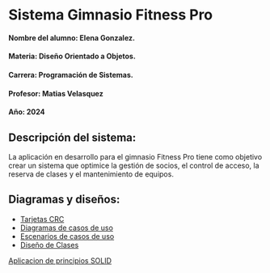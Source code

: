 # Sistema Gimnasio Fitness Pro

#### Nombre del alumno: Elena Gonzalez.
#### Materia: Diseño Orientado a Objetos.
#### Carrera: Programación de Sistemas.
#### Profesor: Matias Velasquez
#### Año: 2024

## Descripción del sistema:

La aplicación en desarrollo para el gimnasio Fitness Pro tiene como objetivo crear un sistema que optimice la gestión de socios, el control de acceso, la reserva de clases y el mantenimiento de equipos.

## Diagramas y diseños:

- [Tarjetas CRC](https://docs.google.com/spreadsheets/d/1OomoVSrbuwHEM-y7k6WIobWao9Bu1xt6/edit?usp=drive_link&ouid=109807518589464437920&rtpof=true&sd=true)
- [Diagramas de casos de uso](https://drive.google.com/file/d/1gsiWeWVw1RftMDHGxbdF4AxD5CnbAGgc/view?usp=sharing)
- [Escenarios de casos de uso]([https://drive.google.com/file/d/1Gc8jFcqErb1fY5fDkZV-IBTh5U9wfWAZ/view?usp=sharing](https://docs.google.com/spreadsheets/d/1vtRRywF8TDF7hpB_KhUTUw7R6Vvpzd8S/edit?usp=sharing&ouid=109807518589464437920&rtpof=true&sd=true))
- [Diseño de Clases](https://drive.google.com/file/d/17kyrXs3DrSKaESOKjlQkZ9qv7180DXvl/view?usp=sharing)

[Aplicacion de principios SOLID](https://docs.google.com/document/d/1zeelIHfmskIxSxsT9_QFaSmKfmaeu9FX/edit?usp=sharing&ouid=109807518589464437920&rtpof=true&sd=true)
